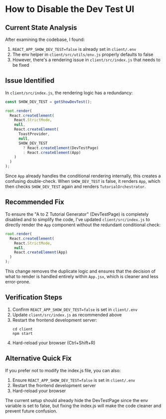 # How to Disable the Dev Test UI

## Current State Analysis

After examining the codebase, I found:

1. `REACT_APP_SHOW_DEV_TEST=false` is already set in `client/.env`
2. The env helper in `client/src/utils/env.js` properly defaults to false
3. However, there's a rendering issue in `client/src/index.js` that needs to be fixed

## Issue Identified

In `client/src/index.js`, the rendering logic has a redundancy:

```javascript
const SHOW_DEV_TEST = getShowDevTest();

root.render(
  React.createElement(
    React.StrictMode,
    null,
    React.createElement(
      ToastProvider,
      null,
      SHOW_DEV_TEST 
        ? React.createElement(DevTestPage) 
        : React.createElement(App)
    )
  )
);
```

Since `App` already handles the conditional rendering internally, this creates a confusing double-check. When `SHOW_DEV_TEST` is false, it renders `App`, which then checks `SHOW_DEV_TEST` again and renders `TutorialOrchestrator`.

## Recommended Fix

To ensure the "A to Z Tutorial Generator" (DevTestPage) is completely disabled and to simplify the code, I've updated `client/src/index.js` to directly render the `App` component without the redundant conditional check:

```javascript
root.render(
  React.createElement(
    React.StrictMode,
    null,
    React.createElement(App)
  )
);
```

This change removes the duplicate logic and ensures that the decision of what to render is handled entirely within `App.jsx`, which is cleaner and less error-prone.

## Verification Steps

1. Confirm `REACT_APP_SHOW_DEV_TEST=false` is set in `client/.env`
2. Update `client/src/index.js` as recommended above
3. Restart the frontend development server:
   ```
   cd client
   npm start
   ```
4. Hard-reload your browser (Ctrl+Shift+R)

## Alternative Quick Fix

If you prefer not to modify the index.js file, you can also:

1. Ensure `REACT_APP_SHOW_DEV_TEST=false` is set in `client/.env`
2. Restart the frontend development server
3. Hard-reload your browser

The current setup should already hide the DevTestPage since the env variable is set to false, but fixing the index.js will make the code cleaner and prevent future confusion.